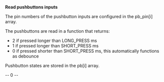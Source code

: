 **Read pushbuttons inputs**

The pin numbers of the pushbutton inputs are configured in the pb_pin[i] array.

The pushbuttons are read in a function that returns:
- 2 if pressed longer than LONG_PRESS ms
- 1 if pressed longer than SHORT_PRESS ms
- 0 if pressed shorter than SHORT_PRESS ms, this automatically functions as debounce

Pushbutton states are stored in the pb[i] array.  

-- 0 --
